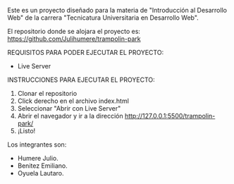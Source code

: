 Este es un proyecto diseñado para la materia de "Introducción al Desarrollo Web" de la carrera "Tecnicatura Universitaria en Desarrollo Web".

El repositorio donde se alojara el proyecto es: https://github.com/Julihumere/trampolin-park

REQUISITOS PARA PODER EJECUTAR EL PROYECTO:
- Live Server

INSTRUCCIONES PARA EJECUTAR EL PROYECTO:
1. Clonar el repositorio
2. Click derecho en el archivo index.html
3. Seleccionar "Abrir con Live Server"
4. Abrir el navegador y ir a la dirección http://127.0.0.1:5500/trampolin-park/
5. ¡Listo!

Los integrantes son:
- Humere Julio.
- Benitez Emiliano.
- Oyuela Lautaro.

